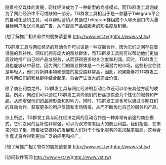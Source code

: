 随着社交媒体的发展，网红经济成为了一种新型的商业模式，而TG群发工具则成为了网红经济中不可或缺的一部分。TG群发工具相当于是一款基于Telegram平台的自动化营销工具，可以帮助营销人员通过Telegram群组或个人聊天窗口向大量目标用户发送消息或广告，从而提高产品或服务的知名度及销量。

[想了解推广相关软件的朋友请登录 http://www.vst.tw](http://www.vst.tw)

TG群发工具与网红经济的互动合作可以说是一种双赢合作，因为它们之间存在着很强的互补性。网红们拥有庞大的粉丝群体，而TG群发工具则可以帮助他们更加高效地推广自己的产品或服务，从而获得更多的关注度和利润。同时，TG群发工具也能够从中获益，因为网红们的粉丝群体是一个充满潜力的市场，这些粉丝往往是年轻人，他们对新鲜事物和创意的接受度非常高，因此，如果能够将TG群发工具与网红们的粉丝群体结合起来，将会产生很大的商业价值。

除了商业利益之外，TG群发工具与网红经济的互动合作还可以带来其他方面的收益。例如，网红们可以通过TG群发工具向他们的粉丝提供更为个性化的服务和产品，从而增强他们的品牌形象和影响力。同时，TG群发工具也可以通过与网红们的互动合作，获取更多的用户反馈和市场情报，从而不断优化自己的服务和产品。

综上所述，TG群发工具与网红经济之间的互动合作是一种非常有前途的商业模式，它们之间的互补性非常强，可以为双方带来巨大的商业利益。我们相信，在未来的日子里，随着社交媒体的发展和人们对于个性化服务的需求越来越高，这种合作模式将会得到更加广泛的应用和推广。

[想了解推广相关软件的朋友请登录 http://www.vst.tw](http://www.vst.tw)


[访问软件官网 http://www.vst.tw](http://www.vst.tw)
